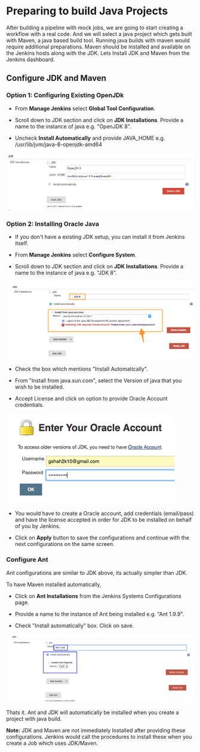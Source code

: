 # Preparing to build Java  Projects

After building a pipeline with mock jobs, we are going to start creating a workflow with a real code. And we will select a java project which gets built with Maven, a java based build tool. Running java builds with maven would require additional preparations. Maven should be installed and available on the Jenkins hosts along with the JDK. Lets Install JDK and Maven from the Jenkins dashboard.

## Configure JDK and Maven

### Option 1: Configuring Existing OpenJDk

* From **Manage Jenkins** select **Global Tool Configuration**.

* Scroll down to JDK section and click on **JDK Installations**. Provide a name to the instance of java e.g. "OpenJDK 8".

* Uncheck **Install Automatically** and provide JAVA_HOME e.g.  /usr/lib/jvm/java-8-openjdk-amd64

![Adding JDK](images/chap7/openjdk.png)

### Option 2: Installing  Oracle Java

* If you don't have a existing JDK setup, you can install it from Jenkins itself.

* From **Manage Jenkins** select  **Configure System**.

* Scroll down to JDK section and click on **JDK Installations**. Provide a name to the instance of java e.g. "JDK 8".

![Adding JDK](images/chap7/jdk.png)

* Check the box which mentions "Install Automatically".

* From "Install from java.sun.com", select the Version of java that you wish to be installed.

* Accept License and click on option to provide Oracle Account credentials.

![Adding JDK](images/chap7/jdk_creds.png)

* You would have to create a Oracle account, add credentials (email/pass) and have the license accepted in order for JDK to be installed on behalf of you by Jenkins.

* Click on **Apply** button to save the configurations and continue with the next configurations on the same screen.

### Configure Ant

Ant configurations are similar to JDK above, its actually simpler than JDK.

To have Maven installed automatically,
* Click on **Ant Installations** from the Jenkins Systems Configurations page.

*  Provide a name to the instance of Ant being installed e.g. "Ant 1.9.9".

* Check  "Install automatically" box. Click on save.

![Adding Maven](images/chap7/ant.jpg)

Thats it. Ant and JDK will automatically be installed when you create a project with java build.

**Note:** JDK and Maven are not immediately Installed after providing these configurations. Jenkins would call the procedures to install these when you create a Job which uses JDK/Maven.
